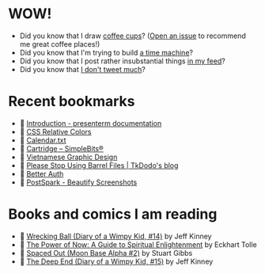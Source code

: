 # WOW!

- Did you know that I draw [coffee cups](https://papercups.mamuso.net/)? ([Open an issue](https://github.com/mamuso/papercups/issues) to recommend me great coffee places!)
- Did you know that I'm trying to build [a time machine](https://github.com/mamuso/fluxcapacitor)?
- Did you know that I post rather insubstantial things [in my feed](https://feed.mamuso.net/)?
- Did you know that [I don't tweet much](https://twitter.com/mamuso)?

# Recent bookmarks

- 👀 [Introduction - presenterm documentation](https://mfontanini.github.io/presenterm/)
- 👀 [CSS Relative Colors](https://ishadeed.com/article/css-relative-colors/)
- 👀 [Calendar.txt](https://terokarvinen.com/2021/calendar-txt/)
- 👀 [Cartridge – SimpleBits®](https://simplebits.shop/products/cartridge)
- 👀 [Vietnamese Graphic Design](https://vietgd.com/)
- 👀 [Please Stop Using Barrel Files | TkDodo's blog](https://tkdodo.eu/blog/please-stop-using-barrel-files)
- 👀 [Better Auth](https://www.better-auth.com/)
- 👀 [PostSpark - Beautify Screenshots](https://postspark.app/)


# Books and comics I am reading

- 📘 [Wrecking Ball (Diary of a Wimpy Kid, #14)](https://www.goodreads.com/book/show/44091234) by Jeff Kinney
- 📘 [The Power of Now: A Guide to Spiritual Enlightenment](https://www.goodreads.com/book/show/6512869) by Eckhart Tolle
- 📘 [Spaced Out (Moon Base Alpha #2)](https://www.goodreads.com/book/show/26022750) by Stuart Gibbs
- 📘 [The Deep End (Diary of a Wimpy Kid, #15)](https://www.goodreads.com/book/show/51468119) by Jeff Kinney

